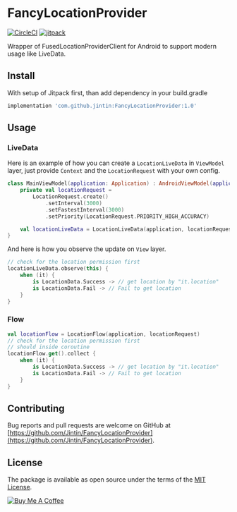 # FancyLocationProvider

[![CircleCI](https://circleci.com/gh/Jintin/FancyLocationProvider.svg?style=shield)](https://circleci.com/gh/Jintin/FancyLocationProvider)
[![jitpack](https://jitpack.io/v/Jintin/FancyLocationProvider.svg)](https://jitpack.io/#Jintin/FancyLocationProvider)

Wrapper of FusedLocationProviderClient for Android to support modern usage like LiveData.

## Install

With setup of Jitpack first, than add dependency in your build.gradle
```groovy
implementation 'com.github.jintin:FancyLocationProvider:1.0'
```

## Usage

### LiveData
Here is an example of how you can create a `LocationLiveData` in `ViewModel` layer, just provide `Context` and the `LocationRequest` with your own config.
```kotlin
class MainViewModel(application: Application) : AndroidViewModel(application) {
    private val locationRequest =
        LocationRequest.create()
            .setInterval(3000)
            .setFastestInterval(3000)
            .setPriority(LocationRequest.PRIORITY_HIGH_ACCURACY)

    val locationLiveData = LocationLiveData(application, locationRequest)
}
```
And here is how you observe the update on `View` layer.
```kotlin
// check for the location permission first
locationLiveData.observe(this) {
    when (it) {
        is LocationData.Success -> // get location by "it.location"
        is LocationData.Fail -> // Fail to get location
    }
}

```

### Flow

```kotlin
val locationFlow = LocationFlow(application, locationRequest)
// check for the location permission first
// should inside coroutine
locationFlow.get().collect {
    when (it) {
        is LocationData.Success -> // get location by "it.location"
        is LocationData.Fail -> // Fail to get location
    }
}

```

## Contributing
Bug reports and pull requests are welcome on GitHub at [https://github.com/Jintin/FancyLocationProvider](https://github.com/Jintin/FancyLocationProvider).

## License
The package is available as open source under the terms of the [MIT License](http://opensource.org/licenses/MIT).

[![Buy Me A Coffee](https://www.buymeacoffee.com/assets/img/custom_images/orange_img.png)](https://www.buymeacoffee.com/jintin)
